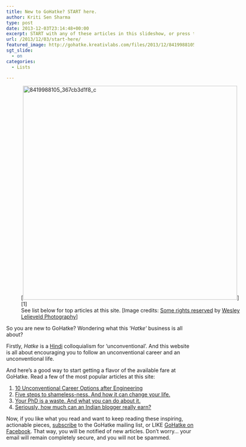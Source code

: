 ```yaml
---
title: New to GoHatke? START here.
author: Kriti Sen Sharma
type: post
date: 2013-12-03T23:14:48+00:00
excerpt: START with any of these articles in this slideshow, or press the START image to see the list of top articles at this site.
url: /2013/12/03/start-here/
featured_image: http://gohatke.kreativlabs.com/files/2013/12/8419988105_367cb3d1f8_c.jpg
sgt_slide:
  - on
categories:
  - Lists

---
```

<figure id="attachment_1046" aria-describedby="caption-attachment-1046" style="width: 600px" class="wp-caption alignnone">[<img decoding="async" class="size-full wp-image-1046" alt="8419988105_367cb3d1f8_c" src="http://gohatke.kreativlabs.com/files/2013/12/8419988105_367cb3d1f8_c.jpg" width="575" srcset="https://gohatke.kreativlabs.com/files/2013/12/8419988105_367cb3d1f8_c.jpg 800w, https://gohatke.kreativlabs.com/files/2013/12/8419988105_367cb3d1f8_c-300x200.jpg 300w" sizes="(max-width: 800px) 100vw, 800px" />][1]<figcaption id="caption-attachment-1046" class="wp-caption-text">See list below for top articles at this site. [Image credits: <a href="http://creativecommons.org/licenses/by-nc-nd/2.0/" target="_blank">Some rights reserved</a> by <a href="http://www.flickr.com/photos/wesley_lelieveld/8419988105/sizes/c/" target="_blank">Wesley Lelieveld Photography</a>]</figcaption></figure>

So you are new to GoHatke? Wondering what this &#8216;_Hatke_&#8216; business is all about?

Firstly, _Hatke_ is a <a href="https://en.wikipedia.org/wiki/Hindi" target="_blank">Hindi</a> colloquialism for &#8216;unconventional&#8217;. And this website is all about encouraging you to follow an unconventional career and an unconventional life.

And here&#8217;s a good way to start getting a flavor of the available fare at GoHatke. Read a few of the most popular articles at this site:

  1. [10 Unconventional Career Options after Engineering][2]
  2. [Five steps to shameless-ness. And how it can change your life.][3]
  3. [Your PhD is a waste. And what you can do about it.][4]
  4. [Seriously, how much can an Indian blogger really earn?][5]

Now, if you like what you read and want to keep reading these inspiring, actionable pieces, [subscribe][6] to the GoHatke mailing list, or LIKE <a href="https://www.facebook.com/gohatke" target="_blank">GoHatke on Facebook</a>. That way, you will be notified of new articles. Don&#8217;t worry&#8230; your email will remain completely secure, and you will not be spammed.

 [1]: http://gohatke.kreativlabs.com/files/2013/12/8419988105_367cb3d1f8_c.jpg
 [2]: http://gohatke.kreativlabs.com/2012/03/10/10-unconventional-career-options-after-engineering/ "10 Unconventional Career Options after Engineering"
 [3]: http://gohatke.kreativlabs.com/2013/05/27/five-steps-to-shameless-ness-and-how-it-can-change-your-life/ "Five steps to shameless-ness. And how it can change your life."
 [4]: http://gohatke.kreativlabs.com/2013/03/06/your-ph-is-a-waste-and-what-you-can-do-about-it/ "Your PhD is a waste. And what you can do about it."
 [5]: http://gohatke.kreativlabs.com/2012/04/29/chandoo-indian-excel-blogger/ "Seriously, how much can an Indian blogger really earn?"
 [6]: http://gohatke.kreativlabs.com/subscribe/
